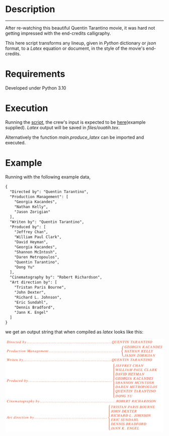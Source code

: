 # Description

---
After re-watching this beautiful Quentin Tarantino movie, it was hard not 
getting impressed with the end-credits calligraphy.

This here script transforms any lineup, given in *Python* dictionary or *json*
format, to a *Latex* equation or document, in the style of the movie's 
end-credits.


# Requirements
Developed under Python 3.10


# Execution

Running the [script](main.py), the crew's input is expected to be 
[here](files/crew.json)(example supplied).
*Latex* output will be saved in *files/ouatih.tex*. 

Alternatively the function *main.produce_latex* can be imported and executed.


# Example
Running with the following example data,
```
{
  "Directed by": "Quentin Tarantino",
  "Production Management": [
    "Georgia Kacandes",
    "Nathan Kelly",
    "Jason Zorigian"
  ],
  "Writen by": "Quentin Tarantino",
  "Produced by": [
    "Jeffrey Chan",
    "William Paul Clark",
    "David Heyman",
    "Georgia Kacandes",
    "Shannon McIntosh",
    "Daren Metropoulos",
    "Quentin Tarantino",
    "Dong Yu"
  ],
  "Cinematography by": "Robert Richardson",
  "Art direction by": [
    "Tristan Paris Bourne",
    "John Dexter",
    "Richard L. Johnson",
    "Eric Sundahl",
    "Dennis Bradford",
    "Jann K. Engel"
  ]
}
```
we get an output string that when compiled as *latex* looks like this:

![](files/screenshot.png)
